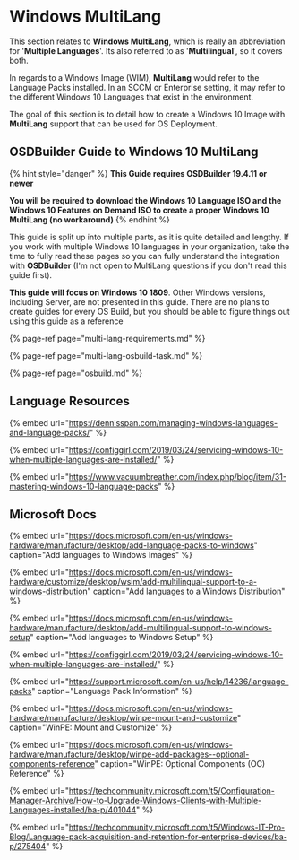 # Windows MultiLang

This section relates to **Windows MultiLang**, which is really an abbreviation for '**Multiple Languages**'.  Its also referred to as '**Multilingual**', so it covers both.

In regards to a Windows Image \(WIM\), **MultiLang** would refer to the Language Packs installed.  In an SCCM or Enterprise setting, it may refer to the different Windows 10 Languages that exist in the environment.

The goal of this section is to detail how to create a Windows 10 Image with **MultiLang** support that can be  used for OS Deployment.

## OSDBuilder Guide to Windows 10 MultiLang

{% hint style="danger" %}
**This Guide requires OSDBuilder 19.4.11 or newer**

**You will be required to download the Windows 10 Language ISO and the Windows 10 Features on Demand ISO to create a proper Windows 10 MultiLang \(no workaround\)**
{% endhint %}

This guide is split up into multiple parts, as it is quite detailed and lengthy.  If you work with multiple Windows 10 languages in your organization, take the time to fully read these pages so you can fully understand the integration with **OSDBuilder** \(I'm not open to MultiLang questions if you don't read this guide first\).  

**This guide will focus on Windows 10 1809**.  Other Windows versions, including Server, are not presented in this guide.  There are no plans to create guides for every OS Build, but you should be able to figure things out using this guide as a reference

{% page-ref page="multi-lang-requirements.md" %}

{% page-ref page="multi-lang-osbuild-task.md" %}

{% page-ref page="osbuild.md" %}

## Language Resources

{% embed url="https://dennisspan.com/managing-windows-languages-and-language-packs/" %}

{% embed url="https://configgirl.com/2019/03/24/servicing-windows-10-when-multiple-languages-are-installed/" %}

{% embed url="https://www.vacuumbreather.com/index.php/blog/item/31-mastering-windows-10-language-packs" %}

## Microsoft Docs

{% embed url="https://docs.microsoft.com/en-us/windows-hardware/manufacture/desktop/add-language-packs-to-windows" caption="Add languages to Windows Images" %}

{% embed url="https://docs.microsoft.com/en-us/windows-hardware/customize/desktop/wsim/add-multilingual-support-to-a-windows-distribution" caption="Add languages to a Windows Distribution" %}

{% embed url="https://docs.microsoft.com/en-us/windows-hardware/manufacture/desktop/add-multilingual-support-to-windows-setup" caption="Add languages to Windows Setup" %}

{% embed url="https://configgirl.com/2019/03/24/servicing-windows-10-when-multiple-languages-are-installed/" %}

{% embed url="https://support.microsoft.com/en-us/help/14236/language-packs" caption="Language Pack Information" %}

{% embed url="https://docs.microsoft.com/en-us/windows-hardware/manufacture/desktop/winpe-mount-and-customize" caption="WinPE: Mount and Customize" %}

{% embed url="https://docs.microsoft.com/en-us/windows-hardware/manufacture/desktop/winpe-add-packages--optional-components-reference" caption="WinPE: Optional Components \(OC\) Reference" %}

{% embed url="https://techcommunity.microsoft.com/t5/Configuration-Manager-Archive/How-to-Upgrade-Windows-Clients-with-Multiple-Languages-installed/ba-p/401044" %}

{% embed url="https://techcommunity.microsoft.com/t5/Windows-IT-Pro-Blog/Language-pack-acquisition-and-retention-for-enterprise-devices/ba-p/275404" %}









